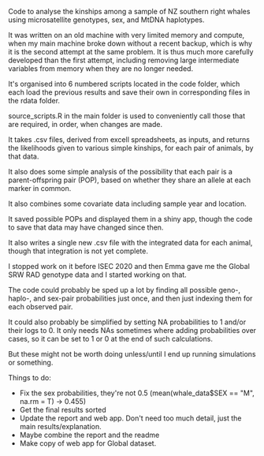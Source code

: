 Code to analyse the kinships among a sample of NZ southern right whales using microsatellite genotypes, sex, and MtDNA haplotypes.  

It was written on an old machine with very limited memory and compute, when my main machine broke down without a recent backup, which is why it is the second attempt at the same problem.  It is thus much more carefully developed than the first attempt, including removing large intermediate variables from memory when they are no longer needed.

It's organised into 6 numbered scripts located in the code folder, which each load the previous results and save their own in corresponding files in the rdata folder. 

source_scripts.R in the main folder is used to conveniently call those that are required, in order, when changes are made.

It takes .csv files, derived from excell spreadsheets, as inputs, and returns the likelihoods given to various simple kinships, for each pair of animals, by that data.  

It also does some simple analysis of the possibility that each pair is a parent-offspring pair (POP), based on whether they share an allele at each marker in common.  

It also combines some covariate data including sample year and location.

It saved possible POPs and displayed them in a shiny app, though the code to save that data may have changed since then.

It also writes a single new .csv file with the integrated data for each animal, though that integration is not yet complete. 

I stopped work on it before ISEC 2020 and then Emma gave me the Global SRW RAD genotype data and I started working on that.

The code could probably be sped up a lot by finding all possible geno-, haplo-, and sex-pair probabilities just once, and then just indexing them for each observed pair.  

It could also probably be simplified by setting NA probabilities to 1 and/or their logs to 0.  It only needs NAs sometimes where adding probabilities over cases, so it can be set to 1 or 0 at the end of such calculations.

But these might not be worth doing unless/until I end up running simulations or something.

Things to do:
- Fix the sex probabilities, they're not 0.5 (mean(whale_data$SEX == "M", na.rm = T) -> 0.455)
- Get the final results sorted
- Update the report and web app.  Don't need too much detail, just the main results/explanation.
- Maybe combine the report and the readme
- Make copy of web app for Global dataset.